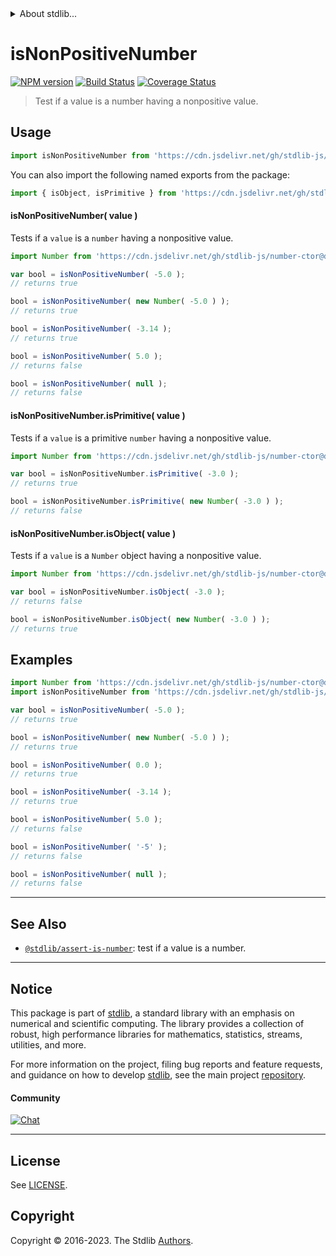 <!--

@license Apache-2.0

Copyright (c) 2018 The Stdlib Authors.

Licensed under the Apache License, Version 2.0 (the "License");
you may not use this file except in compliance with the License.
You may obtain a copy of the License at

   http://www.apache.org/licenses/LICENSE-2.0

Unless required by applicable law or agreed to in writing, software
distributed under the License is distributed on an "AS IS" BASIS,
WITHOUT WARRANTIES OR CONDITIONS OF ANY KIND, either express or implied.
See the License for the specific language governing permissions and
limitations under the License.

-->


<details>
  <summary>
    About stdlib...
  </summary>
  <p>We believe in a future in which the web is a preferred environment for numerical computation. To help realize this future, we've built stdlib. stdlib is a standard library, with an emphasis on numerical and scientific computation, written in JavaScript (and C) for execution in browsers and in Node.js.</p>
  <p>The library is fully decomposable, being architected in such a way that you can swap out and mix and match APIs and functionality to cater to your exact preferences and use cases.</p>
  <p>When you use stdlib, you can be absolutely certain that you are using the most thorough, rigorous, well-written, studied, documented, tested, measured, and high-quality code out there.</p>
  <p>To join us in bringing numerical computing to the web, get started by checking us out on <a href="https://github.com/stdlib-js/stdlib">GitHub</a>, and please consider <a href="https://opencollective.com/stdlib">financially supporting stdlib</a>. We greatly appreciate your continued support!</p>
</details>

# isNonPositiveNumber

[![NPM version][npm-image]][npm-url] [![Build Status][test-image]][test-url] [![Coverage Status][coverage-image]][coverage-url] <!-- [![dependencies][dependencies-image]][dependencies-url] -->

> Test if a value is a number having a nonpositive value.



<section class="usage">

## Usage

```javascript
import isNonPositiveNumber from 'https://cdn.jsdelivr.net/gh/stdlib-js/assert-is-nonpositive-number@deno/mod.js';
```

You can also import the following named exports from the package:

```javascript
import { isObject, isPrimitive } from 'https://cdn.jsdelivr.net/gh/stdlib-js/assert-is-nonpositive-number@deno/mod.js';
```

#### isNonPositiveNumber( value )

Tests if a `value` is a `number` having a nonpositive value.

<!-- eslint-disable no-new-wrappers -->

```javascript
import Number from 'https://cdn.jsdelivr.net/gh/stdlib-js/number-ctor@deno/mod.js';

var bool = isNonPositiveNumber( -5.0 );
// returns true

bool = isNonPositiveNumber( new Number( -5.0 ) );
// returns true

bool = isNonPositiveNumber( -3.14 );
// returns true

bool = isNonPositiveNumber( 5.0 );
// returns false

bool = isNonPositiveNumber( null );
// returns false
```

#### isNonPositiveNumber.isPrimitive( value )

Tests if a `value` is a primitive `number` having a nonpositive value.

<!-- eslint-disable no-new-wrappers -->

```javascript
import Number from 'https://cdn.jsdelivr.net/gh/stdlib-js/number-ctor@deno/mod.js';

var bool = isNonPositiveNumber.isPrimitive( -3.0 );
// returns true

bool = isNonPositiveNumber.isPrimitive( new Number( -3.0 ) );
// returns false
```

#### isNonPositiveNumber.isObject( value )

Tests if a `value` is a `Number` object having a nonpositive value.

<!-- eslint-disable no-new-wrappers -->

```javascript
import Number from 'https://cdn.jsdelivr.net/gh/stdlib-js/number-ctor@deno/mod.js';

var bool = isNonPositiveNumber.isObject( -3.0 );
// returns false

bool = isNonPositiveNumber.isObject( new Number( -3.0 ) );
// returns true
```

</section>

<!-- /.usage -->

<section class="examples">

## Examples

<!-- eslint-disable no-new-wrappers -->

<!-- eslint no-undef: "error" -->

```javascript
import Number from 'https://cdn.jsdelivr.net/gh/stdlib-js/number-ctor@deno/mod.js';
import isNonPositiveNumber from 'https://cdn.jsdelivr.net/gh/stdlib-js/assert-is-nonpositive-number@deno/mod.js';

var bool = isNonPositiveNumber( -5.0 );
// returns true

bool = isNonPositiveNumber( new Number( -5.0 ) );
// returns true

bool = isNonPositiveNumber( 0.0 );
// returns true

bool = isNonPositiveNumber( -3.14 );
// returns true

bool = isNonPositiveNumber( 5.0 );
// returns false

bool = isNonPositiveNumber( '-5' );
// returns false

bool = isNonPositiveNumber( null );
// returns false
```

</section>

<!-- /.examples -->

<!-- Section for related `stdlib` packages. Do not manually edit this section, as it is automatically populated. -->

<section class="related">

* * *

## See Also

-   <span class="package-name">[`@stdlib/assert-is-number`][@stdlib/assert/is-number]</span><span class="delimiter">: </span><span class="description">test if a value is a number.</span>

</section>

<!-- /.related -->

<!-- Section for all links. Make sure to keep an empty line after the `section` element and another before the `/section` close. -->


<section class="main-repo" >

* * *

## Notice

This package is part of [stdlib][stdlib], a standard library with an emphasis on numerical and scientific computing. The library provides a collection of robust, high performance libraries for mathematics, statistics, streams, utilities, and more.

For more information on the project, filing bug reports and feature requests, and guidance on how to develop [stdlib][stdlib], see the main project [repository][stdlib].

#### Community

[![Chat][chat-image]][chat-url]

---

## License

See [LICENSE][stdlib-license].


## Copyright

Copyright &copy; 2016-2023. The Stdlib [Authors][stdlib-authors].

</section>

<!-- /.stdlib -->

<!-- Section for all links. Make sure to keep an empty line after the `section` element and another before the `/section` close. -->

<section class="links">

[npm-image]: http://img.shields.io/npm/v/@stdlib/assert-is-nonpositive-number.svg
[npm-url]: https://npmjs.org/package/@stdlib/assert-is-nonpositive-number

[test-image]: https://github.com/stdlib-js/assert-is-nonpositive-number/actions/workflows/test.yml/badge.svg?branch=main
[test-url]: https://github.com/stdlib-js/assert-is-nonpositive-number/actions/workflows/test.yml?query=branch:main

[coverage-image]: https://img.shields.io/codecov/c/github/stdlib-js/assert-is-nonpositive-number/main.svg
[coverage-url]: https://codecov.io/github/stdlib-js/assert-is-nonpositive-number?branch=main

<!--

[dependencies-image]: https://img.shields.io/david/stdlib-js/assert-is-nonpositive-number.svg
[dependencies-url]: https://david-dm.org/stdlib-js/assert-is-nonpositive-number/main

-->

[chat-image]: https://img.shields.io/gitter/room/stdlib-js/stdlib.svg
[chat-url]: https://app.gitter.im/#/room/#stdlib-js_stdlib:gitter.im

[stdlib]: https://github.com/stdlib-js/stdlib

[stdlib-authors]: https://github.com/stdlib-js/stdlib/graphs/contributors

[umd]: https://github.com/umdjs/umd
[es-module]: https://developer.mozilla.org/en-US/docs/Web/JavaScript/Guide/Modules

[deno-url]: https://github.com/stdlib-js/assert-is-nonpositive-number/tree/deno
[umd-url]: https://github.com/stdlib-js/assert-is-nonpositive-number/tree/umd
[esm-url]: https://github.com/stdlib-js/assert-is-nonpositive-number/tree/esm
[branches-url]: https://github.com/stdlib-js/assert-is-nonpositive-number/blob/main/branches.md

[stdlib-license]: https://raw.githubusercontent.com/stdlib-js/assert-is-nonpositive-number/main/LICENSE

<!-- <related-links> -->

[@stdlib/assert/is-number]: https://github.com/stdlib-js/assert-is-number/tree/deno

<!-- </related-links> -->

</section>

<!-- /.links -->
